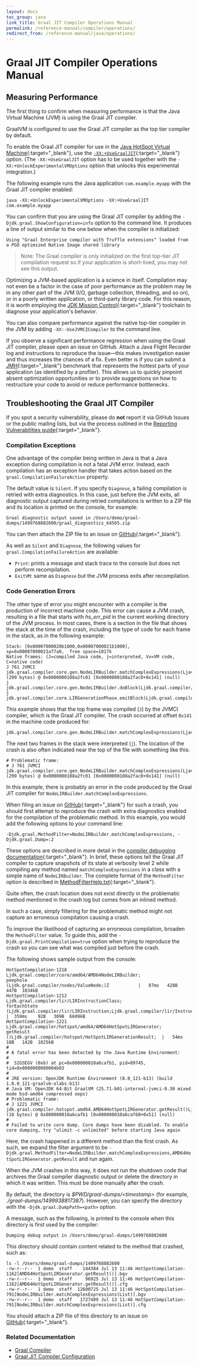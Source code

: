 ```yaml
---
layout: docs
toc_group: java
link_title: Graal JIT Compiler Operations Manual
permalink: /reference-manual/compiler/operations/
redirect_from: /reference-manual/java/operations/
---
```


# Graal JIT Compiler Operations Manual

## Measuring Performance

The first thing to confirm when measuring performance is that the Java Virtual Machine (JVM) is using the Graal JIT compiler.

GraalVM is configured to use the Graal JIT compiler as the top tier compiler by default.

To enable the Graal JIT compiler for use in the [Java HotSpot Virtual Machine](https://docs.oracle.com/en/java/javase/25/vm/java-virtual-machine-technology-overview.html){:target="_blank"}, use the [`-XX:+UseGraalJIT`](https://download.java.net/java/early_access/jdk25/docs/specs/man/java.html#enabling-the-graal-jit-compiler){:target="_blank"} option.
(The `-XX:+UseGraalJIT` option has to be used together with the `-XX:+UnlockExperimentalVMOptions` option that unlocks this experimental integration.)

The following example runs the Java application `com.example.myapp` with the Graal JIT compiler enabled:

```shell
java -XX:+UnlockExperimentalVMOptions -XX:+UseGraalJIT com.example.myapp
```

You can confirm that you are using the Graal JIT compiler by adding the `-Djdk.graal.ShowConfiguration=info` option to the command line.
It produces a line of output similar to the one below when the compiler is initialized:

```
Using "Graal Enterprise compiler with Truffle extensions" loaded from a PGO optimized Native Image shared library
```

> Note: The Graal compiler is only initialized on the first top-tier JIT compilation request so if your application is short-lived, you may not see this output.

Optimizing a JVM-based application is a science in itself.
Compilation may not even be a factor in the case of poor performance as the problem may lie in any other part of the JVM (I/O, garbage collection, threading, and so on), or in a poorly written application, or third-party library code.
For this reason, it is  worth employing the [JDK Mission Control](https://www.oracle.com/java/technologies/jdk-mission-control.html){:target="_blank"} toolchain to diagnose your application's behavior.

You can also compare performance against the native top-tier compiler in the JVM by adding `-XX:-UseJVMCICompiler` to the command line.

If you observe a significant performance regression when using the Graal JIT compiler, please open an issue on GitHub.
Attach a Java Flight Recorder log and instructions to reproduce the issue&mdash;this makes investigation easier and thus increases the chances of a fix.
Even better is if you can submit a [JMH](http://openjdk.java.net/projects/code-tools/jmh/){:target="_blank"} benchmark that represents the hottest parts of your application (as identified by a profiler).
This allows us to quickly pinpoint absent optimization opportunities or to provide suggestions on how to restructure your code to avoid or reduce performance bottlenecks.

## Troubleshooting the Graal JIT Compiler

If you spot a security vulnerability, please do **not** report it via GitHub Issues or the public mailing lists, but via the process outlined in the [Reporting Vulnerabilities guide](https://www.oracle.com/corporate/security-practices/assurance/vulnerability/reporting.html){:target="_blank"}.

### Compilation Exceptions

One advantage of the compiler being written in Java is that a Java exception during compilation is not a fatal JVM error.
Instead, each compilation has an exception handler that takes action based on the `graal.CompilationFailureAction` property.

The default value is `Silent`. If you specify `Diagnose`, a failing compilation is retried with extra diagnostics.
In this case, just before the JVM exits, all diagnostic output captured during retried compilations is written to a ZIP file and its location is printed on the console, for example:
```
Graal diagnostic output saved in /Users/demo/graal-dumps/1499768882600/graal_diagnostics_64565.zip
```

You can then attach the ZIP file to an issue on [GitHub](https://github.com/oracle/graal/issues){:target="_blank"}.

As well as `Silent` and `Diagnose`, the following values for `graal.CompilationFailureAction` are available:
* `Print`: prints a message and stack trace to the console but does not perform recompilation.
* `ExitVM`: same as `Diagnose` but the JVM process exits after recompilation.

### Code Generation Errors

The other type of error you might encounter with a compiler is the production of incorrect machine code.
This error can cause a JVM crash, resulting in a file that starts with _hs_err_pid_ in the current working directory of the JVM process.
In most cases, there is a section in the file that shows the stack at the time of the crash, including the type of code for each frame in the stack, as in the following example:

```
Stack: [0x00007000020b1000,0x00007000021b1000],  sp=0x00007000021af7a0,  free space=1017k
Native frames: (J=compiled Java code, j=interpreted, Vv=VM code, C=native code)
J 761 JVMCI jdk.graal.compiler.core.gen.NodeLIRBuilder.matchComplexExpressions(Ljava/util/List;)V (299 bytes) @ 0x0000000108a2fc01 [0x0000000108a2fac0+0x141] (null)
j  jdk.graal.compiler.core.gen.NodeLIRBuilder.doBlock(Ljdk.graal.compiler/nodes/cfg/Block;Ljdk.graal.compiler/nodes/StructuredGraph;Ljdk.graal.compiler/core/common/cfg/BlockMap;)V+211
j  jdk.graal.compiler.core.LIRGenerationPhase.emitBlock(Ljdk.graal.compiler/nodes/spi/NodeLIRBuilderTool;Ljdk.graal.compiler/lir/gen/LIRGenerationResult;Ljdk.graal.compiler/nodes/cfg/Block;Ljdk.graal.compiler/nodes/StructuredGraph;Ljdk.graal.compiler/core/common/cfg/BlockMap;)V+65
```

This example shows that the top frame was compiled (`J`) by the JVMCI compiler, which is the Graal JIT compiler.
The crash occurred at offset `0x141` in the machine code produced for:
```
jdk.graal.compiler.core.gen.NodeLIRBuilder.matchComplexExpressions(Ljava/util/List;)V
```

The next two frames in the stack were interpreted (`j`).
The location of the crash is also often indicated near the top of the file with something like this:
```
# Problematic frame:
# J 761 JVMCI jdk.graal.compiler.core.gen.NodeLIRBuilder.matchComplexExpressions(Ljava/util/List;)V (299 bytes) @ 0x0000000108a2fc01 [0x0000000108a2fac0+0x141] (null)
```

In this example, there is probably an error in the code produced by the Graal JIT compiler for `NodeLIRBuilder.matchComplexExpressions`.

When filing an issue on [GitHub](https://github.com/oracle/graal/issues){:target="_blank"} for such a crash, you should first attempt to reproduce the crash with extra diagnostics enabled for the compilation of the problematic method.
In this example, you would add the following options to your command line:
```shell
-Djdk.graal.MethodFilter=NodeLIRBuilder.matchComplexExpressions, -Djdk.graal.Dump=:2
```

These options are described in more detail in the [compiler debugging documentation](https://github.com/oracle/graal/blob/master/compiler/docs/Debugging.md){:target="_blank"}.
In brief, these options tell the Graal JIT compiler to capture snapshots of its state at verbosity level 2 while compiling any method named `matchComplexExpressions` in a class with a simple name of `NodeLIRBuilder`.
The complete format of the `MethodFilter` option is described in [MethodFilterHelp.txt](https://github.com/oracle/graal/blob/vm-24.2.2/compiler/src/jdk.graal.compiler/src/jdk/graal/compiler/debug/doc-files/MethodFilterHelp.txt){:target="_blank"}.

Quite often, the crash location does not exist directly in the problematic method mentioned in the crash log but comes from an inlined method.

In such a case, simply filtering for the problematic method might not capture an erroneous compilation causing a crash.

To improve the likelihood of capturing an erroneous compilation,  broaden the `MethodFilter` value.
To guide this, add the `-Djdk.graal.PrintCompilation=true` option when trying to reproduce the crash so you can see what was compiled just before the crash.

The following shows sample output from the console:
```
HotSpotCompilation-1218        Ljdk.graal.compiler/core/amd64/AMD64NodeLIRBuilder;                  peephole                                      (Ljdk.graal.compiler/nodes/ValueNode;)Z           |   87ms   428B   447B  1834kB
HotSpotCompilation-1212        Ljdk.graal.compiler/lir/LIRInstructionClass;                         forEachState                                  (Ljdk.graal.compiler/lir/LIRInstruction;Ljdk.graal.compiler/lir/InstructionValueProcedure;)V  |  359ms    92B   309B  6609kB
HotSpotCompilation-1221        Ljdk.graal.compiler/hotspot/amd64/AMD64HotSpotLIRGenerator;          getResult                                     ()Ljdk.graal.compiler/hotspot/HotSpotLIRGenerationResult;  |   54ms    18B   142B  1025kB
#
# A fatal error has been detected by the Java Runtime Environment:
#
#  SIGSEGV (0xb) at pc=0x000000010a6cafb1, pid=89745, tid=0x0000000000004b03
#
# JRE version: OpenJDK Runtime Environment (8.0_121-b13) (build 1.8.0_121-graalvm-olabs-b13)
# Java VM: OpenJDK 64-Bit GraalVM (25.71-b01-internal-jvmci-0.30 mixed mode bsd-amd64 compressed oops)
# Problematic frame:
# J 1221 JVMCI jdk.graal.compiler.hotspot.amd64.AMD64HotSpotLIRGenerator.getResult()Ljdk.graal.compiler/hotspot/HotSpotLIRGenerationResult; (18 bytes) @ 0x000000010a6cafb1 [0x000000010a6caf60+0x51] (null)
#
# Failed to write core dump. Core dumps have been disabled. To enable core dumping, try "ulimit -c unlimited" before starting Java again
```
Here, the crash happened in a different method than the first crash.
As such, we expand the filter argument to be `-Djdk.graal.MethodFilter=NodeLIRBuilder.matchComplexExpressions,AMD64HotSpotLIRGenerator.getResult` and run again.

When the JVM crashes in this way, it does not run the shutdown code that archives the Graal compiler diagnostic output or delete the directory in which it was written.
This must be done manually after the crash.

By default, the directory is _$PWD/graal-dumps/&lt;timestamp&gt;_ (for example, _./graal-dumps/1499938817387_).
However, you can specify the directory with the `-Djdk.graal.DumpPath=<path>` option.

A message, such as the following, is printed to the console when this directory is first used by the compiler:
```
Dumping debug output in /Users/demo/graal-dumps/1499768882600
```

This directory should contain content related to the method that crashed, such as:
```shell
ls -l /Users/demo/graal-dumps/1499768882600
-rw-r--r--  1 demo  staff    144384 Jul 13 11:46 HotSpotCompilation-1162[AMD64HotSpotLIRGenerator.getResult()].bgv
-rw-r--r--  1 demo  staff     96925 Jul 13 11:46 HotSpotCompilation-1162[AMD64HotSpotLIRGenerator.getResult()].cfg
-rw-r--r--  1 demo  staff  12600725 Jul 13 11:46 HotSpotCompilation-791[NodeLIRBuilder.matchComplexExpressions(List)].bgv
-rw-r--r--  1 demo  staff   1727409 Jul 13 11:46 HotSpotCompilation-791[NodeLIRBuilder.matchComplexExpressions(List)].cfg
```
You should attach a ZIP file of this directory to an issue on [GitHub](https://github.com/oracle/graal/issues){:target="_blank"}.

### Related Documentation

- [Graal Compiler](compiler.md)
- [Graal JIT Compiler Configuration](Options.md)